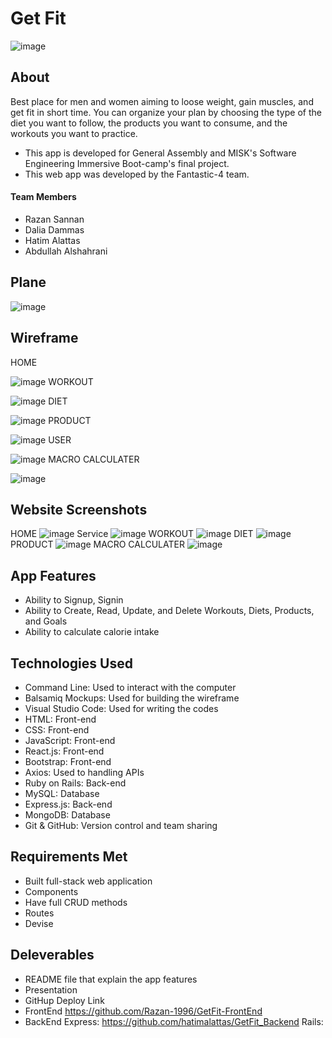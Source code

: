# Get Fit

![image](FIRST.jpg)

## About
Best place for men and women aiming to loose weight, gain muscles, and get fit in short time. You can organize your plan by choosing the type of the diet you want to follow, the products you want to consume, and the workouts you want to practice.
- This app is developed for General Assembly and MISK's Software Engineering Immersive Boot-camp's final project.
- This web app was developed by the Fantastic-4 team.
#### Team Members
- Razan Sannan
- Dalia Dammas
- Hatim Alattas
- Abdullah Alshahrani
## Plane
![image](plllaane.jpg)

## Wireframe
HOME

![image](Home2.jpg)
WORKOUT

![image](work.jpg)
DIET

![image](di.jpg)
PRODUCT

![image](pro.jpg)
USER

![image](sig.jpg)
MACRO CALCULATER

![image](mc.jpg)

## Website Screenshots
HOME
![image](Home.jpg)
Service
![image](servier.jpg)
WORKOUT
![image](workout.jpg)
DIET
![image](Diets.jpg)
PRODUCT
![image](product.jpg)
MACRO CALCULATER
![image](calcpage.jpg)

## App Features
- Ability to Signup, Signin
- Ability to Create, Read, Update, and Delete Workouts, Diets, Products, and Goals
- Ability to calculate calorie intake

## Technologies Used
- Command Line: Used to interact with the computer
- Balsamiq Mockups: Used for building the wireframe
- Visual Studio Code: Used for writing the codes
- HTML: Front-end
- CSS: Front-end
- JavaScript: Front-end
- React.js: Front-end
- Bootstrap: Front-end
- Axios: Used to handling APIs
- Ruby on Rails: Back-end
- MySQL: Database
- Express.js: Back-end
- MongoDB: Database
- Git & GitHub: Version control and team sharing
## Requirements Met
- Built full-stack web application
- Components
- Have full CRUD methods
- Routes
- Devise
## Deleverables
- README file that explain the app features
- Presentation
- GitHup Deploy Link
- FrontEnd 
https://github.com/Razan-1996/GetFit-FrontEnd
- BackEnd
Express:
https://github.com/hatimalattas/GetFit_Backend
Rails:
